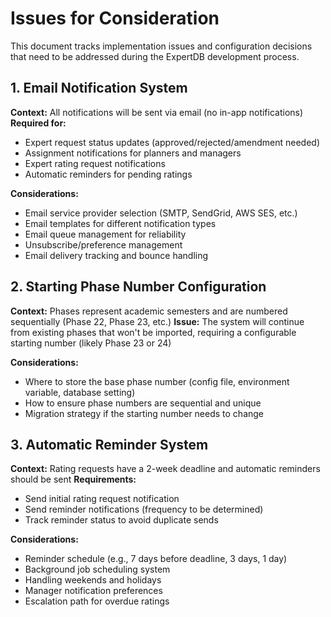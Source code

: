 # Issues for Consideration

This document tracks implementation issues and configuration decisions that need to be addressed during the ExpertDB development process.

## 1. Email Notification System
**Context:** All notifications will be sent via email (no in-app notifications)
**Required for:**
- Expert request status updates (approved/rejected/amendment needed)
- Assignment notifications for planners and managers
- Expert rating request notifications
- Automatic reminders for pending ratings

**Considerations:**
- Email service provider selection (SMTP, SendGrid, AWS SES, etc.)
- Email templates for different notification types
- Email queue management for reliability
- Unsubscribe/preference management
- Email delivery tracking and bounce handling

## 2. Starting Phase Number Configuration
**Context:** Phases represent academic semesters and are numbered sequentially (Phase 22, Phase 23, etc.)
**Issue:** The system will continue from existing phases that won't be imported, requiring a configurable starting number (likely Phase 23 or 24)

**Considerations:**
- Where to store the base phase number (config file, environment variable, database setting)
- How to ensure phase numbers are sequential and unique
- Migration strategy if the starting number needs to change

## 3. Automatic Reminder System
**Context:** Rating requests have a 2-week deadline and automatic reminders should be sent
**Requirements:**
- Send initial rating request notification
- Send reminder notifications (frequency to be determined)
- Track reminder status to avoid duplicate sends

**Considerations:**
- Reminder schedule (e.g., 7 days before deadline, 3 days, 1 day)
- Background job scheduling system
- Handling weekends and holidays
- Manager notification preferences
- Escalation path for overdue ratings